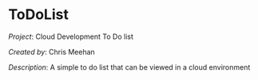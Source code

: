 # ToDoList
_Project_: Cloud Development To Do list

_Created by_: Chris Meehan

_Description_: A simple to do list that can be viewed in a cloud environment
